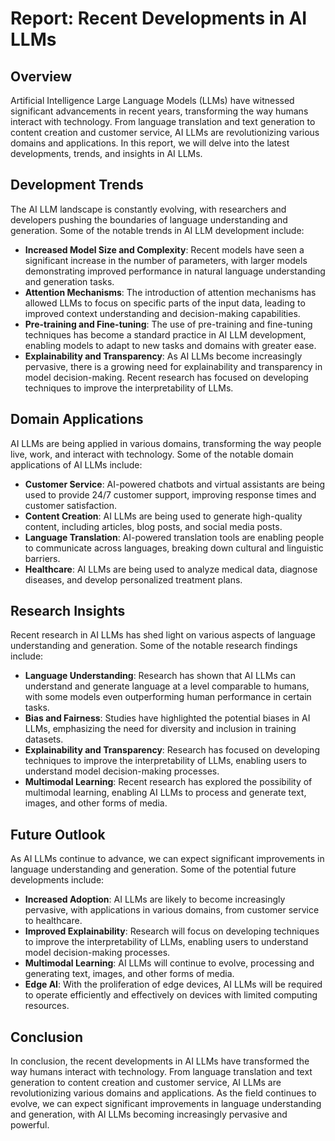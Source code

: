 # Report: Recent Developments in AI LLMs

## Overview

Artificial Intelligence Large Language Models (LLMs) have witnessed significant advancements in recent years, transforming the way humans interact with technology. From language translation and text generation to content creation and customer service, AI LLMs are revolutionizing various domains and applications. In this report, we will delve into the latest developments, trends, and insights in AI LLMs.

## Development Trends

The AI LLM landscape is constantly evolving, with researchers and developers pushing the boundaries of language understanding and generation. Some of the notable trends in AI LLM development include:

* **Increased Model Size and Complexity**: Recent models have seen a significant increase in the number of parameters, with larger models demonstrating improved performance in natural language understanding and generation tasks.
* **Attention Mechanisms**: The introduction of attention mechanisms has allowed LLMs to focus on specific parts of the input data, leading to improved context understanding and decision-making capabilities.
* **Pre-training and Fine-tuning**: The use of pre-training and fine-tuning techniques has become a standard practice in AI LLM development, enabling models to adapt to new tasks and domains with greater ease.
* **Explainability and Transparency**: As AI LLMs become increasingly pervasive, there is a growing need for explainability and transparency in model decision-making. Recent research has focused on developing techniques to improve the interpretability of LLMs.

## Domain Applications

AI LLMs are being applied in various domains, transforming the way people live, work, and interact with technology. Some of the notable domain applications of AI LLMs include:

* **Customer Service**: AI-powered chatbots and virtual assistants are being used to provide 24/7 customer support, improving response times and customer satisfaction.
* **Content Creation**: AI LLMs are being used to generate high-quality content, including articles, blog posts, and social media posts.
* **Language Translation**: AI-powered translation tools are enabling people to communicate across languages, breaking down cultural and linguistic barriers.
* **Healthcare**: AI LLMs are being used to analyze medical data, diagnose diseases, and develop personalized treatment plans.

## Research Insights

Recent research in AI LLMs has shed light on various aspects of language understanding and generation. Some of the notable research findings include:

* **Language Understanding**: Research has shown that AI LLMs can understand and generate language at a level comparable to humans, with some models even outperforming human performance in certain tasks.
* **Bias and Fairness**: Studies have highlighted the potential biases in AI LLMs, emphasizing the need for diversity and inclusion in training datasets.
* **Explainability and Transparency**: Research has focused on developing techniques to improve the interpretability of LLMs, enabling users to understand model decision-making processes.
* **Multimodal Learning**: Recent research has explored the possibility of multimodal learning, enabling AI LLMs to process and generate text, images, and other forms of media.

## Future Outlook

As AI LLMs continue to advance, we can expect significant improvements in language understanding and generation. Some of the potential future developments include:

* **Increased Adoption**: AI LLMs are likely to become increasingly pervasive, with applications in various domains, from customer service to healthcare.
* **Improved Explainability**: Research will focus on developing techniques to improve the interpretability of LLMs, enabling users to understand model decision-making processes.
* **Multimodal Learning**: AI LLMs will continue to evolve, processing and generating text, images, and other forms of media.
* **Edge AI**: With the proliferation of edge devices, AI LLMs will be required to operate efficiently and effectively on devices with limited computing resources.

## Conclusion

In conclusion, the recent developments in AI LLMs have transformed the way humans interact with technology. From language translation and text generation to content creation and customer service, AI LLMs are revolutionizing various domains and applications. As the field continues to evolve, we can expect significant improvements in language understanding and generation, with AI LLMs becoming increasingly pervasive and powerful.